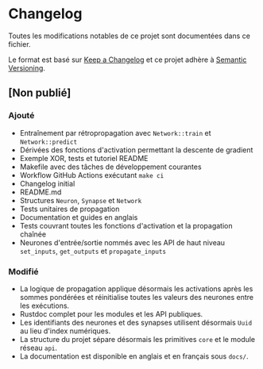# Changelog

Toutes les modifications notables de ce projet sont documentées dans ce fichier.

Le format est basé sur [Keep a Changelog](https://keepachangelog.com/en/1.1.0/)
et ce projet adhère à [Semantic Versioning](https://semver.org/spec/v2.0.0.html).

## [Non publié]
### Ajouté
- Entraînement par rétropropagation avec `Network::train` et `Network::predict`
- Dérivées des fonctions d'activation permettant la descente de gradient
- Exemple XOR, tests et tutoriel README
- Makefile avec des tâches de développement courantes
- Workflow GitHub Actions exécutant `make ci`
- Changelog initial
- README.md
- Structures `Neuron`, `Synapse` et `Network`
- Tests unitaires de propagation
- Documentation et guides en anglais
- Tests couvrant toutes les fonctions d'activation et la propagation chaînée
- Neurones d'entrée/sortie nommés avec les API de haut niveau `set_inputs`, `get_outputs` et `propagate_inputs`
### Modifié
- La logique de propagation applique désormais les activations après les sommes pondérées et réinitialise toutes les valeurs des neurones entre les exécutions.
- Rustdoc complet pour les modules et les API publiques.
- Les identifiants des neurones et des synapses utilisent désormais `Uuid` au lieu d'index numériques.
- La structure du projet sépare désormais les primitives `core` et le module réseau `api`.
- La documentation est disponible en anglais et en français sous `docs/`.
